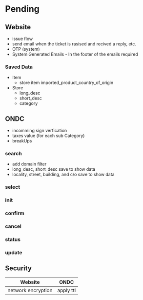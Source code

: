 # Pending

## Website

- issue flow
- send email when the ticket is rasised and recived a reply, etc.
- OTP (system)
- System Generated Emails - In the footer of the emails required

### Saved Data

- Item
  - store item imported_product_country_of_origin
- Store
  - long_desc
  - short_desc
  - category

## ONDC

- incomming sign verfication
- taxes value (for each sub Category)
- breakUps

### search

- add domain filter
- long_desc, short_desc save to show data
- locality, street, building, and c/o save to show data

### select

### init

### confirm

### cancel

### status

### update

## Security

| Website            | ONDC      |
| ------------------ | --------- |
| network encryption | apply ttl |
